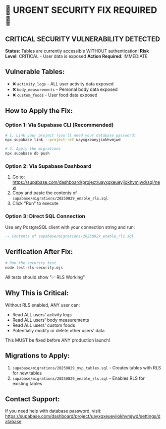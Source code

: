 # 🚨 URGENT SECURITY FIX REQUIRED 🚨

## CRITICAL SECURITY VULNERABILITY DETECTED

**Status**: Tables are currently accessible WITHOUT authentication!
**Risk Level**: CRITICAL - User data is exposed
**Action Required**: IMMEDIATE

## Vulnerable Tables:
- ❌ `activity_logs` - ALL user activity data exposed
- ❌ `body_measurements` - Personal body data exposed  
- ❌ `custom_foods` - User food data exposed

## How to Apply the Fix:

### Option 1: Via Supabase CLI (Recommended)
```bash
# 1. Link your project (you'll need your database password)
npx supabase link --project-ref uayxgxeueyjiokhvmjwd

# 2. Apply the migrations
npx supabase db push
```

### Option 2: Via Supabase Dashboard
1. Go to: https://supabase.com/dashboard/project/uayxgxeueyjiokhvmjwd/sql/new
2. Copy and paste the contents of `supabase/migrations/20250829_enable_rls.sql`
3. Click "Run" to execute

### Option 3: Direct SQL Connection
Use any PostgreSQL client with your connection string and run:
```sql
-- Contents of supabase/migrations/20250829_enable_rls.sql
```

## Verification After Fix:
```bash
# Run the security test
node test-rls-security.mjs
```

All tests should show "✅ RLS Working"

## Why This is Critical:
Without RLS enabled, ANY user can:
- Read ALL users' activity logs
- Read ALL users' body measurements
- Read ALL users' custom foods
- Potentially modify or delete other users' data

This MUST be fixed before ANY production launch!

## Migrations to Apply:
1. `supabase/migrations/20250829_mvp_tables.sql` - Creates tables with RLS for new tables
2. `supabase/migrations/20250829_enable_rls.sql` - Enables RLS for existing tables

## Contact Support:
If you need help with database password, visit:
https://supabase.com/dashboard/project/uayxgxeueyjiokhvmjwd/settings/database